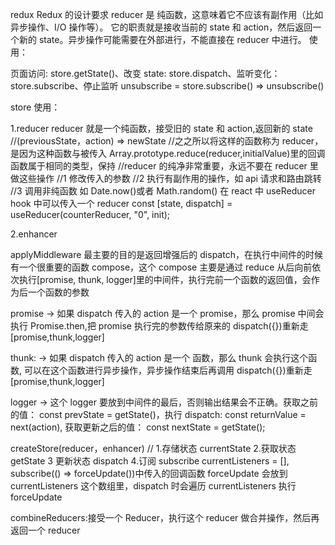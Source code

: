 redux
Redux 的设计要求 reducer 是 纯函数，这意味着它不应该有副作用（比如异步操作、I/O 操作等）。
它的职责就是接收当前的 state 和 action，然后返回一个新的 state。异步操作可能需要在外部进行，不能直接在 reducer 中进行。
使用：

页面访问: store.getState()、改变 state: store.dispatch、监听变化：store.subscribe、停止监听 unsubscribe = store.subscribe() => unsubscribe()

store 使用：

1.reducer
reducer 就是一个纯函数，接受旧的 state 和 action,返回新的 state
//(previousState，action) => newState
//之之所以将这样的函数称为 reducer，是因为这种函数与被传入 Array.prototype.reduce(reducer,initialValue)里的回调函数属于相同的类型，保持
//reducer 的纯净非常重要，永远不要在 reducer 里做这些操作
//1 修改传入的参数
//2 执行有副作用的操作，如 api 请求和路由跳转
//3 调用非纯函数 如 Date.now()或者 Math.random()
在 react 中 useReducer hook 中可以传入一个 reducer
const [state, dispatch] = useReducer(counterReducer, "0", init);

2.enhancer

<!-- const store = createStore(
  combineReducers({
    count: counterReducer,
  }),
  applyMiddleware(promise, thunk, logger)
); -->

applyMiddleware 最主要的目的是返回增强后的 dispatch，在执行中间件的时候有一个很重要的函数 compose，这个 compose 主要是通过 reduce 从后向前依次执行[promise, thunk, logger]里的中间件，执行完前一个函数的返回值，会作为后一个函数的参数

promise -> 如果 dispatch 传入的 action 是一个 promise，那么 promise 中间会执行 Promise.then,把 promise 执行完的参数传给原来的 dispatch({})重新走 [promise,thunk,logger]

thunk: -> 如果 dispatch 传入的 action 是一个 函数，那么 thunk 会执行这个函数, 可以在这个函数进行异步操作，异步操作结束后再调用 dispatch({})重新走 [promise,thunk,logger]

logger -> 这个 logger 要放到中间件的最后，否则输出结果会不正确。获取之前的值： const prevState = getState()，执行 dispatch: const returnValue = next(action),
获取更新之后的值： const nextState = getState();

<!-- export default function compose(...funcs) {
  if (funcs.length === 0) {
    return (arg) => arg;
  }
  if (funcs.length === 1) {
    return funcs[0];
  }

  return funcs.reduce(function (a, b) {
    return function (...args) {
      return a(b(...args));
    };
  });
} -->

createStore(reducer，enhancer)
// 1.存储状态 currentState 2.获取状态 getState 3 更新状态 dispatch 4.订阅 subscribe
currentListeners = [], subscribe(() => forceUpdate())中传入的回调函数 forceUpdate 会放到 currentListeners 这个数组里，dispatch 时会遍历 currentListeners 执行 forceUpdate

combineReducers:接受一个 Reducer，执行这个 reducer 做合并操作，然后再返回一个 reducer

<!-- const store = createStore(
  combineReducers({
    count: counterReducer,
  }),
); -->
